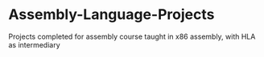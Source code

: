 # Assembly-Language-Projects
Projects completed for assembly course taught in x86 assembly, with HLA as intermediary
